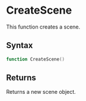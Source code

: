 # CreateScene

This function creates a scene.

## Syntax

```lua
function CreateScene()
```

## Returns

Returns a new scene object.